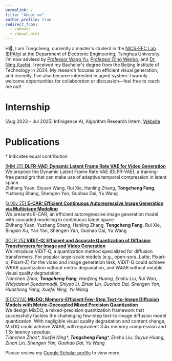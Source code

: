 ```yaml
---
permalink: /
title: "About me"
author_profile: true
redirect_from: 
  - /about/
  - /about.html
---
```


Hi👋, I am Tongcheng, currently a master's student in the [NICS-EFC Lab](https://nicsefc.ee.tsinghua.edu.cn/) ([EffAlg](https://nics-effalg.com/)) at the Department of Electronic Engineering, Tsinghua University. I’m now advised by [Professor Wang Yu](https://nicsefc.ee.tsinghua.edu.cn/people/YuWang), [Professor Ding Wenbo](https://ssr-group.net/), and [Dr. Ning Xuefei](https://nics-effalg.com/ningxuefei/). I received my Bachelor's degree from the Beijing Institute of Technology in 2024. My research focuses on efficient visual generation, and recently, I've also become interested in agent system. I warmly welcome opportunities for collaboration or discussion—feel free to reach me out!


Internship
======
[Aug 2023 – Jul 2025] Infinigence AI, Algorithm Research Intern. [Website](https://cloud.infini-ai.com/platform/ai)


Publications
======
\* indicates equal contribution

[[MM 25] **DLFR-VAE: Dynamic Latent Frame Rate VAE for Video Generation**](https://arxiv.org/pdf/2502.11897)  
We propose the Dynamic Latent Frame Rate VAE (DLFR-VAE), a training-free paradigm that can make use of adaptive temporal compression in latent space.  
Zhihang Yuan, Siyuan Wang, Rui Xie, Hanling Zhang, **Tongcheng Fang**, Yuzhang Shang, Shengen Yan, Guohao Dai, Yu Wang

[[arXiv 25] **E-CAR: Efficient Continuous Autoregressive Image Generation via Multistage Modeling**](https://arxiv.org/pdf/2412.14170)  
We presents E-CAR, an efficient autoregressive image generation model with cascaded modeling in continuous latent space.  
Zhihang Yuan, Yuzhang Shang, Hanling Zhang, **Tongcheng Fang**, Rui Xie, Bingxin Xu, Yan Yan, Shengen Yan, Guohao Dai, Yu Wang

[[ICLR 25] **ViDiT-Q: Efficient and Accurate Quantization of Diffusion Transformers for Image and Video Generation**](https://arxiv.org/pdf/2406.02540)  
We introduce ViDiT-Q, a quantization method specialized for diffusion transformers. For popular large-scale models (e.g., open-sora, Latte, Pixart-α, Pixart-Σ) for the video and image generation task, ViDiT-Q could achieve W8A8 quantization without metric degradation, and W4A8 without notable visual quality degradation.  
*Tianchen Zhao, **Tongcheng Fang**, Haofeng Huang, Enshu Liu, Rui Wan, Widyadewi Soedarmadji, Shiyao Li, Zinan Lin, Guohao Dai, Shengen Yan, Huazhong Yang, Xuefei Ning, Yu Wang*

[[ECCV24] **MixDQ: Memory-Efficient Few-Step Text-to-Image Diffusion Models with Metric-Decoupled Mixed Precision Quantization**](https://arxiv.org/pdf/2405.17873)  
We design MixDQ, a mixed-precision quantization framework that successfully tackles the challenging few-step text-to-image diffusion model quantization. With negligible visual quality degradation and content change, MixDQ could achieve W4A8, with equivalent 3.4x memory compression and 1.5x latency speedup.  
*Tianchen Zhao\*, Xuefei Ning\*, **Tongcheng Fang**\*, Enshu Liu, Guyue Huang, Zinan Lin, Shengen Yan, Guohao Dai, Yu Wang*  


Please review my [Google Scholar profile](https://scholar.google.com/citations?user=tA7BRgQAAAAJ&hl=en) to view more.

